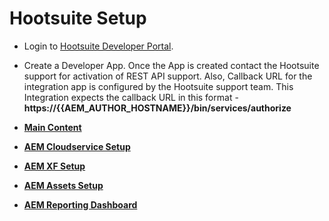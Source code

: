 # Hootsuite Setup

* Login to [Hootsuite Developer Portal](https://hootsuite.com/developers/my-apps).
* Create a Developer App. Once the App is created contact the Hootsuite support for activation of REST API support. Also, Callback URL for the integration app is configured by the Hootsuite support team. This Integration expects the callback URL in this format - **https://{{AEM_AUTHOR_HOSTNAME}}/bin/services/authorize**

* **[Main Content](../README.md)**
* **[AEM Cloudservice Setup](./AEM_CLOUDSERVICES_SETUP.md)**
* **[AEM XF Setup](./AEM_XF_SETUP.md)**
* **[AEM Assets Setup](./AEM_ASSETS_SETUP.md)**
* **[AEM Reporting Dashboard](./AEM_OPERATIONS_DASHBOARD.md)**